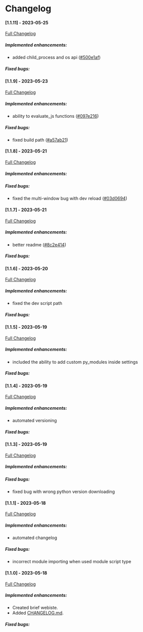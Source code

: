 # Changelog
#### [1.1.11] - 2023-05-25

[Full Changelog](https://github.com/Borecjeborec1/Pequena/commits/main)

##### Implemented enhancements:
-  added child_process and os api ([#500e1af](https://github.com/Borecjeborec1/Pequena/commit/500e1afd88a365717db0bd2d6c0290ee76dbf2c4)) 

##### Fixed bugs:

#### [1.1.9] - 2023-05-23

[Full Changelog](https://github.com/Borecjeborec1/Pequena/commits/main)

##### Implemented enhancements:
-  ability to evaluate_js functions ([#097e216](https://github.com/Borecjeborec1/Pequena/commit/097e216ad9be8a0cf34e6fa744f484876fcc0fb3)) 

##### Fixed bugs:
-  fixed build path ([#a57ab21](https://github.com/Borecjeborec1/Pequena/commit/a57ab21370eed263905997521b40623a4cbfdf4a))

#### [1.1.8] - 2023-05-21
[Full Changelog](https://github.com/Borecjeborec1/Pequena/commits/main)

##### Implemented enhancements:

##### Fixed bugs:
-  fixed the multi-window bug with dev reload ([#03d0694](https://github.com/Borecjeborec1/Pequena/commit/03d0694d901cc0c6891be47c1cc7b42be8d9c705))

#### [1.1.7] - 2023-05-21

[Full Changelog](https://github.com/Borecjeborec1/Pequena/commits/main)

##### Implemented enhancements:
-  better readme ([#8c2e414](https://github.com/Borecjeborec1/Pequena/commit/8c2e414c44853d37b18023002ddc349aaf35ec5f)) 

##### Fixed bugs:

#### [1.1.6] - 2023-05-20

[Full Changelog](https://github.com/Borecjeborec1/Pequena/commits/main)

##### Implemented enhancements:
- fixed the dev script path

##### Fixed bugs:

#### [1.1.5] - 2023-05-19

[Full Changelog](https://github.com/Borecjeborec1/Pequena/commits/main)

##### Implemented enhancements:
- included the ability to add custom py_modules inside settings 

##### Fixed bugs:

#### [1.1.4] - 2023-05-19

[Full Changelog](https://github.com/Borecjeborec1/Pequena/commits/main)

##### Implemented enhancements:
- automated versioning 

##### Fixed bugs:

#### [1.1.3] - 2023-05-19
[Full Changelog](https://github.com/Borecjeborec1/Pequena/commits/main)

##### Implemented enhancements:

##### Fixed bugs:
- fixed bug with wrong python version downloading 

#### [1.1.1] - 2023-05-18

[Full Changelog](https://github.com/Borecjeborec1/Pequena/commits/main)

##### Implemented enhancements:
- automated changelog 

##### Fixed bugs:
- incorrect module importing when used module script type 


#### [1.1.0] - 2023-05-18

[Full Changelog](https://github.com/Borecjeborec1/Pequena/commits/main)

##### Implemented enhancements:

- Created brief webiste.
- Added [CHANGELOG.md](https://github.com/Borecjeborec1/Pequena/CHANGELOG.md).

##### Fixed bugs:
